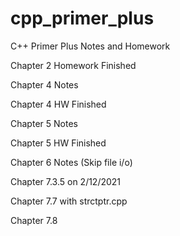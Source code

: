 # cpp_primer_plus
C++ Primer Plus Notes and Homework

Chapter 2 Homework Finished

Chapter 4 Notes

Chapter 4 HW Finished

Chapter 5 Notes

Chapter 5 HW Finished

Chapter 6 Notes (Skip file i/o)

Chapter 7.3.5 on 2/12/2021

Chapter 7.7 with strctptr.cpp

Chapter 7.8


